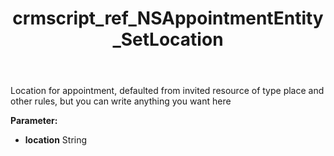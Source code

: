 ﻿---
title: crmscript_ref_NSAppointmentEntity_SetLocation
description: NSAppointmentEntity.SetLocation(String location)
intellisense: NSAppointmentEntity.SetLocation
keywords: NSAppointmentEntity, GetLocation
so.topic: reference
---

Location for appointment, defaulted from invited resource of type place and other rules, but you can write anything you want here

**Parameter:** 
 - **location** String

